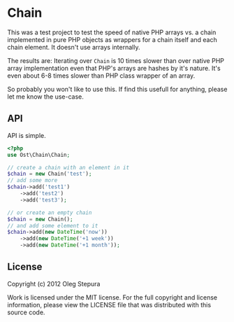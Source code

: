 Chain
=====
This was a test project to test the speed of native PHP arrays vs. a chain
implemented in pure PHP objects as wrappers for a chain itself and each chain
element. It doesn't use arrays internally.

The results are: Iterating over `Chain` is 10 times slower than over native PHP
array implementation even that PHP's arrays are hashes by it's nature.
It's even about 6-8 times slower than PHP class wrapper of an array.

So probably you won't like to use this. If find this usefull for anything,
please let me know the use-case.


API
---

API is simple.

``` php
<?php
use Ost\Chain\Chain;

// create a chain with an element in it
$chain = new Chain('test');
// add some more
$chain->add('test1')
    ->add('test2')
    ->add('test3');

// or create an empty chain
$chain = new Chain();
// and add some element to it
$chain->add(new DateTime('now'))
    ->add(new DateTime('+1 week'))
    ->add(new DateTime('+1 month'));
```

License
-------
Copyright (c) 2012 Oleg Stepura

Work is licensed under the MIT license. For the full copyright and license
information, please view the LICENSE file that was distributed with this source code.

